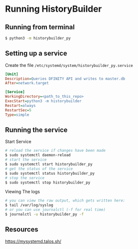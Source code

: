 
# Running HistoryBuilder

## Running from terminal
```bash
$ python3 -m historybuilder_py
```

## Setting up a service
Create the file `/etc/systemd/system/historybuilder_py.service`
```ini
[Unit]
Description=Queries DFINITY API and writes to master.db
After=network.target

[Service]
WorkingDirectory=<path_to_this_repo>
ExecStart=python3 -m historybuilder
Restart=always
RestartSec=5
Type=simple
```

## Running the service
Start Service
```bash
# reload the service if changes have been made
$ sudo systemctl daemon-reload
# start the service
$ sudo systemctl start historybuilder_py
# get the status of the service
$ sudo systemctl status historybuilder_py
# stop the service
$ sudo systemctl stop historybuilder_py
```

Viewing The logs
```bash
# you can view the raw output, which gets written here:
$ tail /var/log/syslog
# or you can use journalctl (-f for real time)
$ journalctl -u historybuilder_py -f
```

## Resources
<https://mysystemd.talos.sh/>
